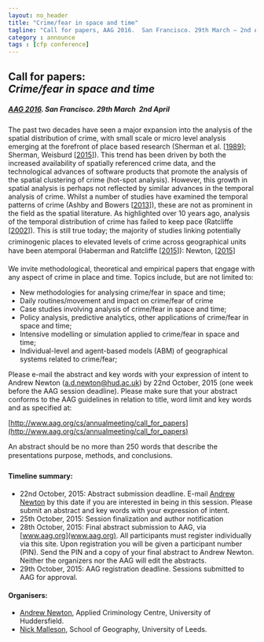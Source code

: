 ```yaml
---
layout: no_header
title: "Crime/fear in space and time"
tagline: "Call for papers, AAG 2016.  San Francisco. 29th March – 2nd April"
category : announce
tags : [cfp conference]
---
```


## **Call for papers:<br/>_Crime/fear in space and time_**

#### _[AAG 2016](XXXX). San Francisco. 29th March  2nd April_

The past two decades have seen a major expansion into the analysis of the spatial distribution of crime, with small scale or micro level analysis emerging at the forefront of place based research (Sherman et al. [[1989](http://onlinelibrary.wiley.com/doi/10.1111/j.1745-9125.1989.tb00862.x/abstract;jsessionid=C62E4EDE5A4FFEBC351A6B66496D619C.f04t03)]; Sherman, Weisburd [[2015](http://onlinelibrary.wiley.com/doi/10.1111/1745-9125.12070/abstract)]). This trend has been driven by both the increased availability of spatially referenced crime data, and the technological advances of software products that promote the analysis of the spatial clustering of crime (hot-spot analysis). However, this growth in spatial analysis is perhaps not reflected by similar advances in the temporal analysis of crime. Whilst a number of studies have examined the temporal patterns of crime (Ashby and Bowers [[2013](http://www.crimesciencejournal.com/content/2/1/1)]), these are not as prominent in the field as the spatial literature. As highlighted over 10 years ago, analysis of the temporal distribution of crime has failed to keep pace (Ratcliffe [[2002](http://link.springer.com/article/10.1023%2FA%3A1013240828824)]). This is still true today; the majority of studies linking potentially criminogenic places to elevated levels of crime across geographical units have been atemporal (Haberman and Ratcliffe [[2015](http://onlinelibrary.wiley.com/doi/10.1111/1745-9125.12076/abstract)]): Newton, [[2015](http://www.crimesciencejournal.com/content/4/1/11)]  

We invite methodological, theoretical and empirical papers that engage with any aspect of crime in place and time. Topics include, but are not limited to:

 - New methodologies for analysing crime/fear in space and time;
 - Daily routines/movement and impact on crime/fear of crime
 - Case studies involving analysis of crime/fear in space and time;
 - Policy analysis, predictive analytics, other applications of crime/fear in space and time;
 - Intensive modelling or simulation applied to crime/fear in space and time;
 - Individual-level and agent-based models (ABM) of geographical systems related to crime/fear;
 
Please e-mail the abstract and key words with your expression of intent to Andrew Newton ([a.d.newton@hud.ac.uk](mailto:a.d.newton@hud.ac.uk)) by 22nd October, 2015 (one week before the AAG session deadline). Please make sure that your abstract conforms to the AAG guidelines in relation to title, word limit and key words and as specified at:

[http://www.aag.org/cs/annualmeeting/call_for_papers](http://www.aag.org/cs/annualmeeting/call_for_papers)

An abstract should be no more than 250 words that describe the presentations purpose, methods, and conclusions.

#### Timeline summary:

 - 22nd October, 2015: Abstract submission deadline. E-mail [Andrew Newton](mailto:a.d.newton@hud.ac.uk) by this date if you are interested in being in this session. Please submit an abstract and key words with your expression of intent.
 - 25th October, 2015: Session finalization and author notification
 - 28th October, 2015: Final abstract submission to AAG, via [www.aag.org](www.aag.org). All participants must register individually via this site. Upon registration you will be given a participant number (PIN). Send the PIN and a copy of your final abstract to Andrew Newton. Neither the organizers nor the AAG will edit the abstracts.
 - 29th October, 2015: AAG registration deadline. Sessions submitted to AAG for approval.
 
#### Organisers:

 - [Andrew Newton](http://www.hud.ac.uk/ourstaff/profile/index.php?staffuid=shumadn), Applied Criminology Centre, University of Huddersfield.
 - [Nick Malleson](http://nickmalleson.co.uk/), School of Geography, University of Leeds.

